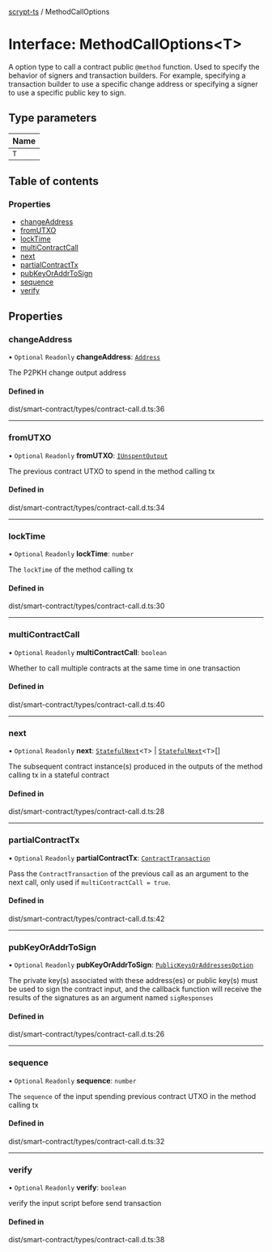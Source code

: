 [scrypt-ts](../README.md) / MethodCallOptions

# Interface: MethodCallOptions<T\>

A option type to call a contract public `@method` function.
Used to specify the behavior of signers and transaction builders.
For example, specifying a transaction builder to use a specific change address or specifying a signer to use a specific public key to sign.

## Type parameters

| Name |
| :------ |
| `T` |

## Table of contents

### Properties

- [changeAddress](MethodCallOptions.md#changeaddress)
- [fromUTXO](MethodCallOptions.md#fromutxo)
- [lockTime](MethodCallOptions.md#locktime)
- [multiContractCall](MethodCallOptions.md#multicontractcall)
- [next](MethodCallOptions.md#next)
- [partialContractTx](MethodCallOptions.md#partialcontracttx)
- [pubKeyOrAddrToSign](MethodCallOptions.md#pubkeyoraddrtosign)
- [sequence](MethodCallOptions.md#sequence)
- [verify](MethodCallOptions.md#verify)

## Properties

### changeAddress

• `Optional` `Readonly` **changeAddress**: [`Address`](../classes/bsv.Address.md)

The P2PKH change output address

#### Defined in

dist/smart-contract/types/contract-call.d.ts:36

___

### fromUTXO

• `Optional` `Readonly` **fromUTXO**: [`IUnspentOutput`](bsv.Transaction.IUnspentOutput.md)

The previous contract UTXO to spend in the method calling tx

#### Defined in

dist/smart-contract/types/contract-call.d.ts:34

___

### lockTime

• `Optional` `Readonly` **lockTime**: `number`

The `lockTime` of the method calling tx

#### Defined in

dist/smart-contract/types/contract-call.d.ts:30

___

### multiContractCall

• `Optional` `Readonly` **multiContractCall**: `boolean`

Whether to call multiple contracts at the same time in one transaction

#### Defined in

dist/smart-contract/types/contract-call.d.ts:40

___

### next

• `Optional` `Readonly` **next**: [`StatefulNext`](StatefulNext.md)<`T`\> \| [`StatefulNext`](StatefulNext.md)<`T`\>[]

The subsequent contract instance(s) produced in the outputs of the method calling tx in a stateful contract

#### Defined in

dist/smart-contract/types/contract-call.d.ts:28

___

### partialContractTx

• `Optional` `Readonly` **partialContractTx**: [`ContractTransaction`](ContractTransaction.md)

Pass the `ContractTransaction` of the previous call as an argument to the next call, only used if `multiContractCall = true`.

#### Defined in

dist/smart-contract/types/contract-call.d.ts:42

___

### pubKeyOrAddrToSign

• `Optional` `Readonly` **pubKeyOrAddrToSign**: [`PublicKeysOrAddressesOption`](../README.md#publickeysoraddressesoption)

The private key(s) associated with these address(es) or public key(s)
must be used to sign the contract input,
and the callback function will receive the results of the signatures as an argument named `sigResponses`

#### Defined in

dist/smart-contract/types/contract-call.d.ts:26

___

### sequence

• `Optional` `Readonly` **sequence**: `number`

The `sequence` of the input spending previous contract UTXO in the method calling tx

#### Defined in

dist/smart-contract/types/contract-call.d.ts:32

___

### verify

• `Optional` `Readonly` **verify**: `boolean`

verify the input script before send transaction

#### Defined in

dist/smart-contract/types/contract-call.d.ts:38
